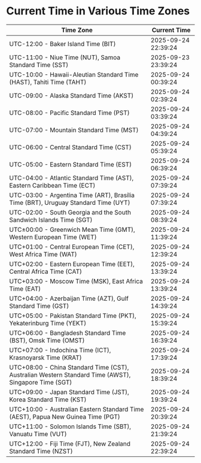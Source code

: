 # Current Time in Various Time Zones

| Time Zone | Current Time |
|-----------|--------------|
| UTC-12:00 - Baker Island Time (BIT) | 2025-09-24 22:39:24 |
| UTC-11:00 - Niue Time (NUT), Samoa Standard Time (SST) | 2025-09-23 23:39:24 |
| UTC-10:00 - Hawaii-Aleutian Standard Time (HAST), Tahiti Time (TAHT) | 2025-09-24 00:39:24 |
| UTC-09:00 - Alaska Standard Time (AKST) | 2025-09-24 02:39:24 |
| UTC-08:00 - Pacific Standard Time (PST) | 2025-09-24 03:39:24 |
| UTC-07:00 - Mountain Standard Time (MST) | 2025-09-24 04:39:24 |
| UTC-06:00 - Central Standard Time (CST) | 2025-09-24 05:39:24 |
| UTC-05:00 - Eastern Standard Time (EST) | 2025-09-24 06:39:24 |
| UTC-04:00 - Atlantic Standard Time (AST), Eastern Caribbean Time (ECT) | 2025-09-24 07:39:24 |
| UTC-03:00 - Argentina Time (ART), Brasília Time (BRT), Uruguay Standard Time (UYT) | 2025-09-24 07:39:24 |
| UTC-02:00 - South Georgia and the South Sandwich Islands Time (SGT) | 2025-09-24 08:39:24 |
| UTC±00:00 - Greenwich Mean Time (GMT), Western European Time (WET) | 2025-09-24 11:39:24 |
| UTC+01:00 - Central European Time (CET), West Africa Time (WAT) | 2025-09-24 12:39:24 |
| UTC+02:00 - Eastern European Time (EET), Central Africa Time (CAT) | 2025-09-24 13:39:24 |
| UTC+03:00 - Moscow Time (MSK), East Africa Time (EAT) | 2025-09-24 13:39:24 |
| UTC+04:00 - Azerbaijan Time (AZT), Gulf Standard Time (GST) | 2025-09-24 14:39:24 |
| UTC+05:00 - Pakistan Standard Time (PKT), Yekaterinburg Time (YEKT) | 2025-09-24 15:39:24 |
| UTC+06:00 - Bangladesh Standard Time (BST), Omsk Time (OMST) | 2025-09-24 16:39:24 |
| UTC+07:00 - Indochina Time (ICT), Krasnoyarsk Time (KRAT) | 2025-09-24 17:39:24 |
| UTC+08:00 - China Standard Time (CST), Australian Western Standard Time (AWST), Singapore Time (SGT) | 2025-09-24 18:39:24 |
| UTC+09:00 - Japan Standard Time (JST), Korea Standard Time (KST) | 2025-09-24 19:39:24 |
| UTC+10:00 - Australian Eastern Standard Time (AEST), Papua New Guinea Time (PGT) | 2025-09-24 20:39:24 |
| UTC+11:00 - Solomon Islands Time (SBT), Vanuatu Time (VUT) | 2025-09-24 21:39:24 |
| UTC+12:00 - Fiji Time (FJT), New Zealand Standard Time (NZST) | 2025-09-24 22:39:24 |
